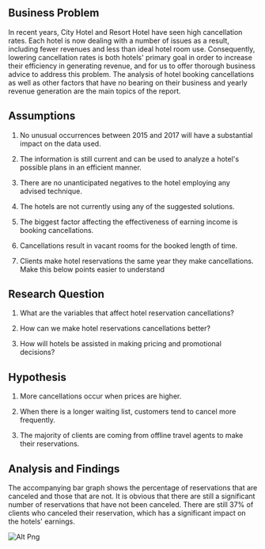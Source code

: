 ## Business Problem

In recent years, City Hotel and Resort Hotel have seen high cancellation rates. Each hotel is now dealing with a number of issues as a result, including fewer revenues and less than ideal hotel room use. Consequently, lowering cancellation rates is both hotels' primary goal in order to increase their efficiency in generating revenue, and for us to offer thorough business advice to address this problem.
The analysis of hotel booking cancellations as well as other factors that have no bearing on their business and yearly revenue generation are the main topics of the report.

## **Assumptions**
1. No unusual occurrences between 2015 and 2017 will have a substantial impact on the data used.

2. The information is still current and can be used to analyze a hotel's possible plans in
an efficient manner.

3. There are no unanticipated negatives to the hotel employing any advised technique.

4. The hotels are not currently using any of the suggested solutions.

5. The biggest factor affecting the effectiveness of earning income is booking cancellations.

6. Cancellations result in vacant rooms for the booked length of time.

7. Clients make hotel reservations the same year they make cancellations. Make this below points easier to understand

## **Research Question**
1. What are the variables that affect hotel reservation cancellations?

2. How can we make hotel reservations cancellations better?

3. How will hotels be assisted in making pricing and promotional decisions?

## **Hypothesis**
1. More cancellations occur when prices are higher.

2. When there is a longer waiting list, customers tend to cancel more frequently.

3. The majority of clients are coming from offline travel agents to make their reservations.

## **Analysis and Findings**
The accompanying bar graph shows the percentage of reservations that are canceled and those that are not. It is obvious that there are still a significant number of reservations that have not been canceled. There are still 37% of clients who canceled their reservation, which has a significant impact on the hotels' earnings.

![Alt Png]('output_20_1[2].png')
